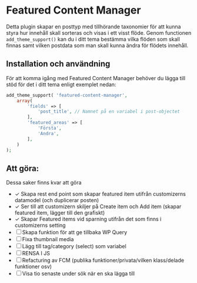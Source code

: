# Featured Content Manager

Detta plugin skapar en posttyp med tillhörande taxonomier för att kunna styra hur innehåll skall sorteras och visas i ett visst flöde. Genom functionen ```add_theme_support()``` kan du i ditt tema bestämma vilka flöden som skall finnas samt vilken postdata som man skall kunna ändra för flödets innehåll.

## Installation och användning

För att komma igång med Featured Content Manager behöver du lägga till stöd för det i ditt tema enligt exemplet nedan:

```php
add_theme_support( 'featured-content-manager',
	array(
		'fields' => [
			'post_title', // Namnet på en variabel i post-objectet
		],
		'featured_areas' => [
			'Första',
			'Andra',
		],
	)
);
```

## Att göra:

Dessa saker finns kvar att göra

* ✓ Skapa rest end point som skapar featured item utifrån customizerns datamodel (och duplicerar posten)
* ✓ Ser till att customizern skiljer på Create item och Add item (skapar featured item, lägger till den grafiskt)
* ✓ Skapar Featured items vid sparning utifrån det som finns i customizerns setting
* ☐ Skapa funktion för att ge tillbaka WP Query
* ☐ Fixa thumbnail media
* ☐ Lägg till tag/category (select) som variabel
* ☐ RENSA I JS
* ☐ Refacturing av FCM (publika funktioner/privata/vilken klass/delade funktioner osv)
* ☐ Visa tio senaste under sök när en ska lägga till
